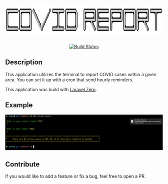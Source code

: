 <h1 align="center">
   <img title="Laravel Zero" height="100" src="logo.png"/>                                                                                                                    
</h1>

<p align="center">
  <a href="https://github.com/laravel-zero/framework/actions"><img src="https://img.shields.io/github/workflow/status/laravel-zero/framework/Continuous%20Integration.svg" alt="Build Status"></img></a>
</p>

## Description
This application utilizes the terminal to report COVID cases within a given area. You can set it up with a cron that send hourly reminders.

This application was build with [Laravel Zero](https://laravel-zero.com).

## Example 
![Alt text](example.png "Optional Title")

## Contribute

If you would like to add a feature or fix a bug, feel free to open a PR.
